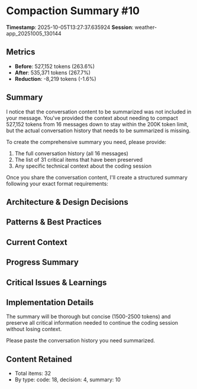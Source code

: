 # Compaction Summary #10

**Timestamp**: 2025-10-05T13:27:37.635924
**Session**: weather-app_20251005_130144

## Metrics
- **Before**: 527,152 tokens (263.6%)
- **After**: 535,371 tokens (267.7%)
- **Reduction**: -8,219 tokens (-1.6%)

## Summary
I notice that the conversation content to be summarized was not included in your message. You've provided the context about needing to compact 527,152 tokens from 16 messages down to stay within the 200K token limit, but the actual conversation history that needs to be summarized is missing.

To create the comprehensive summary you need, please provide:

1. The full conversation history (all 16 messages)
2. The list of 31 critical items that have been preserved
3. Any specific technical context about the coding session

Once you share the conversation content, I'll create a structured summary following your exact format requirements:

## Architecture & Design Decisions
## Patterns & Best Practices  
## Current Context
## Progress Summary
## Critical Issues & Learnings
## Implementation Details

The summary will be thorough but concise (1500-2500 tokens) and preserve all critical information needed to continue the coding session without losing context.

Please paste the conversation history you need summarized.

## Content Retained
- Total items: 32
- By type: code: 18, decision: 4, summary: 10
